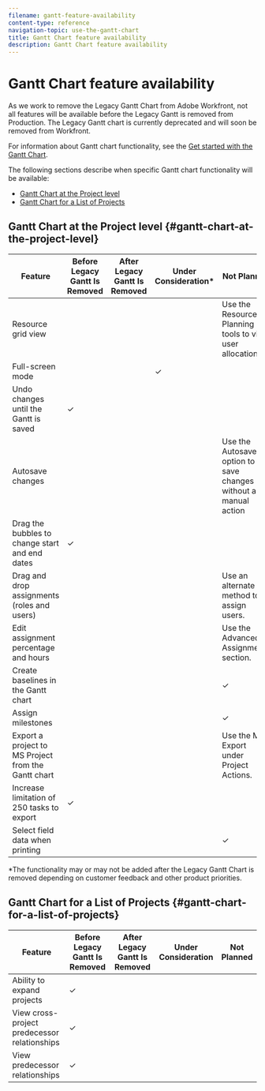 ```yaml
---
filename: gantt-feature-availability
content-type: reference
navigation-topic: use-the-gantt-chart
title: Gantt Chart feature availability
description: Gantt Chart feature availability
---
```


# Gantt Chart feature availability

<!--
<p data-mc-conditions="QuicksilverOrClassic.Draft mode">(NOTE: might need to be removed - flash tools have been removed)</p>
-->

As we work to remove the Legacy Gantt Chart from Adobe Workfront, not all features will be available before the Legacy Gantt is removed from Production. The Legacy&nbsp;Gantt chart is currently deprecated and will soon be removed from&nbsp;Workfront.

For information about Gantt chart functionality, see the [Get started with the Gantt Chart](../../../manage-work/gantt-chart/use-the-gantt-chart/get-started-with-gantt.md).

The following sections describe when specific Gantt chart functionality will be available:

* [Gantt Chart at the Project level](#gantt-chart-at-the-project-level) 
* [Gantt Chart for a List of Projects](#gantt-chart-for-a-list-of-projects)

## Gantt Chart at the Project level {#gantt-chart-at-the-project-level}

| **Feature** |**Before Legacy Gantt Is Removed** |**After Legacy Gantt Is Removed** |**Under Consideration&#42;** |**Not Planned** |
|---|---|---|---|---|
| Resource grid view |  |  |  |Use the Resource Planning tools to view user allocation. |
| Full-screen mode |  |  |✓  |  |
| Undo changes until the Gantt is saved |✓ |  |  |  |
| Autosave changes  |  |  |  |Use the Autosave option to save changes without a manual action |
| Drag the bubbles to change start and end dates |✓ |  |  |  |
| Drag and drop assignments (roles and users) |  |  |  |Use an alternate method to assign users. |
| Edit assignment percentage and hours |  |  |  | Use the Advanced Assignments section. |
| Create baselines in the Gantt chart |  |&nbsp; |  |✓ |
| Assign milestones |  |  |  |✓ |
| Export a project to MS Project from the Gantt chart |  |  |  |Use the MS Export under Project Actions. |
| Increase limitation of 250 tasks to export | ✓  |  |  |  |
| Select field data when printing |  |  |  |✓ |

&#42;The functionality may or may not be added after the Legacy Gantt Chart is removed depending on customer feedback and other product priorities.

## Gantt Chart for a List of Projects {#gantt-chart-for-a-list-of-projects}

| **Feature** |**Before Legacy Gantt Is Removed** |**After Legacy Gantt Is Removed** |**Under Consideration** |**Not Planned** |
|---|---|---|---|---|
| Ability to expand projects |✓ |  |  |  |
| View cross-project predecessor relationships |✓  |  |  |  |
| View predecessor relationships  |✓ |  |  |  |

